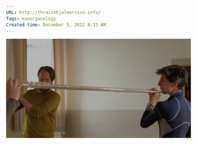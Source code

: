 ```yaml
---
URL: http://thrainnhjalmarsson.info/
Tags: exoorganology
Created time: December 5, 2022 8:33 AM
---
```

![Untitled](3-works/p1/circle%20flute%20f9abd74393fa4c3baef0df67b5ce7b20/Untitled.png)
